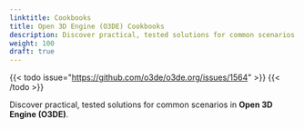```yaml
---
linktitle: Cookbooks
title: Open 3D Engine (O3DE) Cookbooks
description: Discover practical, tested solutions for common scenarios in Open 3D Engine (O3DE).
weight: 100
draft: true
---
```


{{< todo issue="https://github.com/o3de/o3de.org/issues/1564" >}}
{{< /todo >}}

Discover practical, tested solutions for common scenarios in **Open 3D Engine (O3DE)**.
